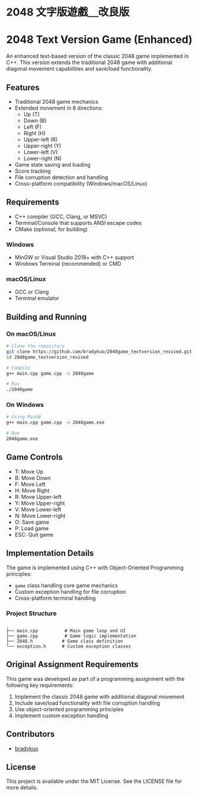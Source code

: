 # 2048 文字版遊戲＿改良版

# 2048 Text Version Game (Enhanced)

An enhanced text-based version of the classic 2048 game implemented in C++. This version extends the traditional 2048 game with additional diagonal movement capabilities and save/load functionality.

## Features

- Traditional 2048 game mechanics
- Extended movement in 8 directions:
  - Up (T)
  - Down (B)
  - Left (F)
  - Right (H)
  - Upper-left (R)
  - Upper-right (Y)
  - Lower-left (V)
  - Lower-right (N)
- Game state saving and loading
- Score tracking
- File corruption detection and handling
- Cross-platform compatibility (Windows/macOS/Linux)

## Requirements

- C++ compiler (GCC, Clang, or MSVC)
- Terminal/Console that supports ANSI escape codes
- CMake (optional, for building)

### Windows
- MinGW or Visual Studio 2019+ with C++ support
- Windows Terminal (recommended) or CMD

### macOS/Linux
- GCC or Clang
- Terminal emulator

## Building and Running

### On macOS/Linux
```bash
# Clone the repository
git clone https://github.com/bradykuo/2048game_textversion_revised.git
cd 2048game_textversion_revised

# Compile
g++ main.cpp game.cpp -o 2048game

# Run
./2048game
```

### On Windows
```bash
# Using MinGW
g++ main.cpp game.cpp -o 2048game.exe

# Run
2048game.exe
```

## Game Controls

- T: Move Up
- B: Move Down
- F: Move Left
- H: Move Right
- R: Move Upper-left
- Y: Move Upper-right
- V: Move Lower-left
- N: Move Lower-right
- O: Save game
- P: Load game
- ESC: Quit game

## Implementation Details

The game is implemented using C++ with Object-Oriented Programming principles:
- `game` class handling core game mechanics
- Custom exception handling for file corruption
- Cross-platform terminal handling

### Project Structure
```
.
├── main.cpp          # Main game loop and UI
├── game.cpp          # Game logic implementation
├── 2048.h           # Game class definition
└── exception.h      # Custom exception classes
```

## Original Assignment Requirements

This game was developed as part of a programming assignment with the following key requirements:
1. Implement the classic 2048 game with additional diagonal movement
2. Include save/load functionality with file corruption handling
3. Use object-oriented programming principles
4. Implement custom exception handling

## Contributors

- [bradykuo](https://github.com/bradykuo)

## License

This project is available under the MIT License. See the LICENSE file for more details.
